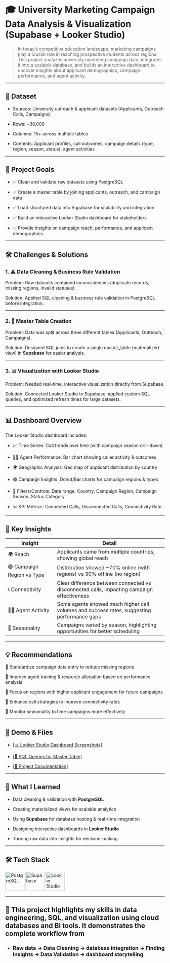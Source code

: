 # 🎓 University Marketing Campaign Data Analysis & Visualization (Supabase + Looker Studio)

> In today’s competitive education landscape, marketing campaigns play a crucial role in reaching prospective students across regions. This project analyzes university marketing campaign data, integrates it into a scalable database, and builds an interactive dashboard to uncover insights about applicant demographics, campaign performance, and agent activity.

---

## 📂 Dataset

- Sources: University outreach & applicant datasets (Applicants, Outreach Calls, Campaigns)

- Rows: ~38,000

- Columns: 15+ across multiple tables

- Contents: Applicant profiles, call outcomes, campaign details (type, region, season, status), agent activities

---

## 🎯 Project Goals

- ✅ Clean and validate raw datasets using PostgreSQL

- ✅ Create a master table by joining applicants, outreach, and campaign data

- ✅ Load structured data into Supabase for scalability and integration

- ✅ Build an interactive Looker Studio dashboard for stakeholders

- ✅ Provide insights on campaign reach, performance, and applicant demographics

---
  
## 🛠️ Challenges & Solutions
### 1. ⚠️ Data Cleaning & Business Rule Validation

Problem: Raw datasets contained inconsistencies (duplicate records, missing regions, invalid statuses).

Solution: Applied SQL cleaning & business rule validation in PostgreSQL before integration.

---


### 2. 🔄 Master Table Creation

Problem: Data was split across three different tables (Applicants, Outreach, Campaigns).

Solution: Designed SQL joins to create a single master_table (materialized view) in **Supabase** for easier analysis.

---

### 3. 📊 Visualization with Looker Studio

Problem: Needed real-time, interactive visualization directly from Supabase.

Solution: Connected Looker Studio to Supabase, applied custom SQL queries, and optimized refresh times for large datasets.

---

## 📊 Dashboard Overview

The Looker Studio dashboard includes:

- 📈 Time Series: Call trends over time (with campaign season drill-down)

- 🧑‍💼 Agent Performance: Bar chart showing caller activity & outcomes

- 🌍 Geographic Analysis: Geo map of applicant distribution by country

- 🟢 Campaign Insights: Donut/Bar charts for campaign regions & types

- 📌 Filters/Controls: Date range, Country, Campaign Region, Campaign Season, Status Category

- 📊 KPI Metrics: Connected Calls, Disconnected Calls, Connectivity Rate

---

## 🌟 Key Insights

| Insight                    | Detail                                                                                     |
| -------------------------- | ------------------------------------------------------------------------------------------ |
| 🌍 Reach                   | Applicants came from multiple countries, showing global reach                              |
| 🟢 Campaign Region vs Type | Distribution showed ~70% online (with regions) vs 30% offline (no region)                  |
| 📞 Connectivity            | Clear difference between connected vs disconnected calls, impacting campaign effectiveness |
| 🧑‍💼 Agent Activity       | Some agents showed much higher call volumes and success rates, suggesting performance gaps |
| 📅 Seasonality             | Campaigns varied by season, highlighting opportunities for better scheduling               |

---

## 💡 Recommendations

📌 Standardize campaign data entry to reduce missing regions

📌 Improve agent training & resource allocation based on performance analysis

📌 Focus on regions with higher applicant engagement for future campaigns

📌 Enhance call strategies to improve connectivity rates

📌 Monitor seasonality to time campaigns more effectively

---

## 🔗 Demo & Files

- <a href="https://github.com/Mahirtayeb1/University-Marketing-Campaign-Data-Analysis-Visualization/blob/main/Dashboard/University%20Marketing%20Campaign%20Data%20Visualization%20Dashboard.pdf"> [📊 Looker Studio Dashboard Screenshots]</a>

- <a href="https://github.com/Mahirtayeb1/University-Marketing-Campaign-Data-Analysis-Visualization/blob/main/SQL_queries/Data%20Preprocessing_EDA/Master%20table.sql"> [📄 SQL Queries for Master Table]</a>

- <a href="https://github.com/Mahirtayeb1/University-Marketing-Campaign-Data-Analysis-Visualization/blob/main/Project%20Report/University%20Marketing%20Campaign%20Data%20Analysis%20and%20Visualization%20Report.pdf"> [📂 Project Documentation]</a>

---

## 🧠 What I Learned

- Data cleaning & validation with **PostgreSQL**

- Creating materialized views for scalable analytics

- Using **Supabase** for database hosting & real-time integration

- Designing interactive dashboards in **Looker Studio**

- Turning raw data into insights for decision-making

---

## 🛠️ Tech Stack

<img src="https://cdn.jsdelivr.net/gh/devicons/devicon/icons/postgresql/postgresql-original.svg" alt="PostgreSQL" width="60" height="60"/>

<img src="https://avatars.githubusercontent.com/u/54469796?s=200&v=4" alt="Supabase" width="60" height="60"/>

<img src="https://upload.wikimedia.org/wikipedia/commons/thumb/e/e8/Google_Data_Studio_logo.png/240px-Google_Data_Studio_logo.png" alt="Looker Studio" width="60" height="60"/>

---

## 💼 This project highlights my skills in data engineering, SQL, and visualization using cloud databases and BI tools. It demonstrates the complete workflow from 
- ### Raw data → Data Cleaning → database integration → Finding Insights → Data Validation → dashboard storytelling
